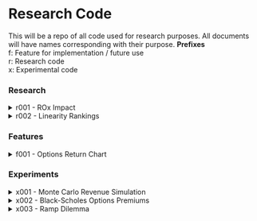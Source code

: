 # Research Code

This will be a repo of all code used for research purposes. All documents will have names corresponding with their purpose.
**Prefixes**\
f: Feature for implementation / future use\
r: Research code\
x: Experimental code

### Research 
<details>
  <summary>r001 - ROx Impact</summary>
\
\
### Summary 
Attempting to analyze how ROA/E/I/IC have impacted future returns in the past

#### Changelog
- v 1.00
    - official release of working version of the BDR 
\
\
 
</details>



<details>
  <summary>r002 - Linearity Rankings</summary>
  \
  \
### Summary 
Attempting to analyze how ROA/E/I/IC have impacted future returns in the past. Reseach used as foundation found here: https://www.alpharithms.com/correlation-analysis-414321/ , https://www.scribbr.com/statistics/correlation-coefficient/

#### Changelog
\
\
</details>





### Features
<details>
  <summary> f001 - Options Return Chart </summary>
  \
  \
### Summary 
Charting Returns & Performance of Buy & Hold vs. Options. Currently only works for 
Long calls (but will be modified to add more features in the future)

#### Changelog
- v 1.00
    - official release of working version of the Options Return Chart
 \
 \
    
</details>




### Experiments

<details>
  <summary>x001 - Monte Carlo Revenue Simulation</summary>
 \
 \
  
### Summary 
Attempt at using Monte Carlo method to simulate future growth
#### Changelog
\
\
</details>

<details>
  <summary>x002 - Black-Scholes Options Premiums</summary>
  
### Summary 
Attempt at estimating future options pricing
#### Changelog

</details>

<details>
  <summary>x003 - Ramp Dilemma</summary>
  
### Summary 
trivial attempt at forecasting
#### Changelog

</details>
